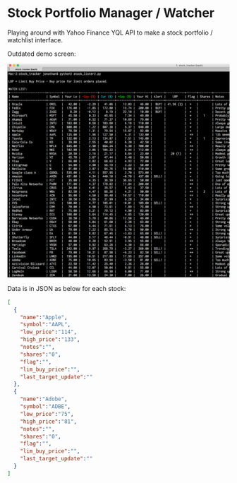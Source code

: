 # Stock Portfolio Manager / Watcher
Playing around with Yahoo Finance YQL API to make a stock portfolio / watchlist interface.

Outdated demo screen:

![interface screenshot](screenshots/watchlist.png "Overview of a sample watchlist page.")

Data is in JSON as below for each stock:

```json
[
  {
    "name":"Apple",
    "symbol":"AAPL",
    "low_price":"114",
    "high_price":"133",
    "notes":"",
    "shares":"0",
    "flag":"",
    "lim_buy_price":"",
    "last_target_update":""
  },
  {
    "name":"Adobe",
    "symbol":"ADBE",
    "low_price":"75",
    "high_price":"81",
    "notes":"",
    "shares":"0",
    "flag":"",
    "lim_buy_price":"",
    "last_target_update":""
  }
]
```
